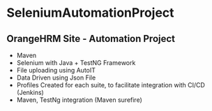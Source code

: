 # SeleniumAutomationProject
## OrangeHRM Site - Automation Project
* Maven
* Selenium with Java + TestNG Framework
* File uploading using AutoIT
* Data Driven using Json File
* Profiles Created for each suite, to facilitate integration with CI/CD (Jenkins)
* Maven, TestNg integration (Maven surefire)
